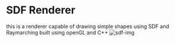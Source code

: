 # SDF Renderer
this is a renderer capable of drawing simple shapes using SDF and Raymarching
built using openGL and C++
![sdf-img](https://i.ibb.co/39h54pQc/Screenshot-2025-03-22-013750.png)
